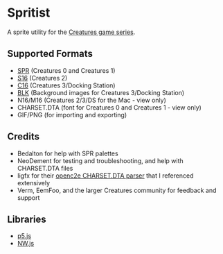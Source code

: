 # Spritist
A sprite utility for the [Creatures game series](https://creatures.wiki/).

## Supported Formats
* [SPR](https://creatures.wiki/SPR_files) (Creatures 0 and Creatures 1)
* [S16](https://creatures.wiki/S16_files) (Creatures 2)
* [C16](https://creatures.wiki/C16_files) (Creatures 3/Docking Station)
* [BLK](https://creatures.wiki/BLK_files) (Background images for Creatures 3/Docking Station)
* N16/M16 (Creatures 2/3/DS for the Mac - view only)
* CHARSET.DTA (font for Creatures 0 and Creatures 1 - view only)
* GIF/PNG (for importing and exporting)

## Credits
* Bedalton for help with SPR palettes
* NeoDement for testing and troubleshooting, and help with CHARSET.DTA files
* ligfx for their [openc2e CHARSET.DTA parser](https://github.com/openc2e/openc2e/blob/main/src/fileformats/charsetdta.cpp) that I referenced extensively
* Verm, EemFoo, and the larger Creatures community for feedback and support

## Libraries
* [p5.js](https://p5js.org/)
* [NW.js](https://nwjs.io/)